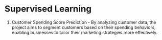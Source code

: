 # Supervised Learning
1. Customer Spending Score Prediction - By analyzing customer data, the project aims to segment customers based on their spending behaviors, enabling businesses to tailor their marketing strategies more effectively.
